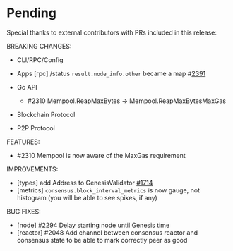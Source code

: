 # Pending

Special thanks to external contributors with PRs included in this release:

BREAKING CHANGES:

* CLI/RPC/Config

* Apps
  [rpc] /status `result.node_info.other` became a map #[2391](https://github.com/tendermint/tendermint/issues/2391)

* Go API
  * \#2310 Mempool.ReapMaxBytes -> Mempool.ReapMaxBytesMaxGas
* Blockchain Protocol

* P2P Protocol


FEATURES:
  * \#2310 Mempool is now aware of the MaxGas requirement

IMPROVEMENTS:
- [types] add Address to GenesisValidator [\#1714](https://github.com/tendermint/tendermint/issues/1714)
- [metrics] `consensus.block_interval_metrics` is now gauge, not histogram (you will be able to see spikes, if any)

BUG FIXES:
- [node] \#2294 Delay starting node until Genesis time
- [reactor] \#2048 Add channel between consensus reactor and consensus state to be able to mark correctly peer as good
